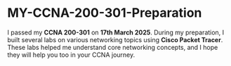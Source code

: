 # MY-CCNA-200-301-Preparation
I passed my **CCNA 200-301** on **17th March 2025**.  During my preparation, I built several labs on various networking topics using **Cisco Packet Tracer**. These labs helped me understand core networking concepts, and I hope they will help you too in your CCNA journey.
